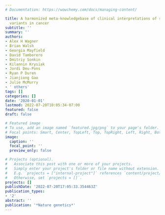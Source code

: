 ```yaml
---
# Documentation: https://wowchemy.com/docs/managing-content/

title: A harmonized meta-knowledgebase of clinical interpretations of somatic genomic
  variants in cancer
subtitle: ''
summary: ''
authors:
- Alex H Wagner
- Brian Walsh
- Georgia Mayfield
- David Tamborero
- Dmitriy Sonkin
- Kilannin Krysiak
- Jordi Deu-Pons
- Ryan P Duren
- Jianjiong Gao
- Julie McMurry
- ' others'
tags: []
categories: []
date: '2020-01-01'
lastmod: 2022-07-20T10:05:34-07:00
featured: false
draft: false

# Featured image
# To use, add an image named `featured.jpg/png` to your page's folder.
# Focal points: Smart, Center, TopLeft, Top, TopRight, Left, Right, BottomLeft, Bottom, BottomRight.
image:
  caption: ''
  focal_point: ''
  preview_only: false

# Projects (optional).
#   Associate this post with one or more of your projects.
#   Simply enter your project's folder or file name without extension.
#   E.g. `projects = ["internal-project"]` references `content/project/deep-learning/index.md`.
#   Otherwise, set `projects = []`.
projects: []
publishDate: '2022-07-20T17:05:33.354463Z'
publication_types:
- '2'
abstract: ''
publication: '*Nature genetics*'
---
```

